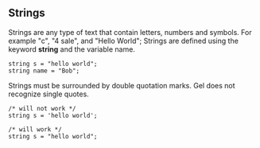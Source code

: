 Strings
---
Strings are any type of text that contain letters, numbers and symbols. For example "c", "4 sale", and "Hello World"; Strings are defined using the keyword **string** and the variable name.

```
string s = "hello world";
string name = "Bob";
```

Strings must be surrounded by double quotation marks. Gel does not recognize single quotes. 

```
/* will not work */
string s = 'hello world';

/* will work */
string s = "hello world";
```
